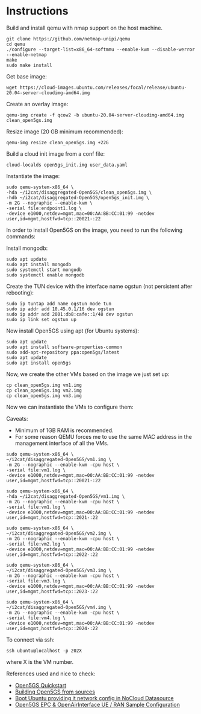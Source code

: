 # Instructions

Build and install qemu with nmap support on the host machine.

```source
git clone https://github.com/netmap-unipi/qemu
cd qemu
./configure --target-list=x86_64-softmmu --enable-kvm --disable-werror --enable-netmap 
make
sudo make install
```

Get base image:

```source
wget https://cloud-images.ubuntu.com/releases/focal/release/ubuntu-20.04-server-cloudimg-amd64.img
```

Create an overlay image:

```source
qemu-img create -f qcow2 -b ubuntu-20.04-server-cloudimg-amd64.img clean_open5gs.img
```

Resize image (20 GB minimum recommended):

```source
qemu-img resize clean_open5gs.img +22G
```

Build a cloud init image from a conf file:

```source
cloud-localds open5gs_init.img user_data.yaml
```

Instantiate the image:

```source
sudo qemu-system-x86_64 \
-hda ~/i2cat/disaggregated-Open5GS/clean_open5gs.img \
-hdb ~/i2cat/disaggregated-Open5GS/open5gs_init.img \
-m 2G --nographic --enable-kvm \
-serial file:endpoint1.log \
-device e1000,netdev=mgmt,mac=00:AA:BB:CC:01:99 -netdev user,id=mgmt,hostfwd=tcp::20021-:22
```

In order to install Open5GS on the image, you need to run the following commands:

Install mongodb:

```source
sudo apt update
sudo apt install mongodb
sudo systemctl start mongodb
sudo systemctl enable mongodb
```

Create the TUN device with the interface name ogstun (not persistent after rebooting):  

```source
sudo ip tuntap add name ogstun mode tun
sudo ip addr add 10.45.0.1/16 dev ogstun
sudo ip addr add 2001:db8:cafe::1/48 dev ogstun
sudo ip link set ogstun up
```

Now install Open5GS using apt (for Ubuntu systems):

```source
sudo apt update
sudo apt install software-properties-common
sudo add-apt-repository ppa:open5gs/latest
sudo apt update
sudo apt install open5gs
```

Now, we create the other VMs based on the image we just set up:

```source
cp clean_open5gs.img vm1.img
cp clean_open5gs.img vm2.img
cp clean_open5gs.img vm3.img
```

Now we can instantiate the VMs to configure them:

Caveats:

* Minimum of 1GB RAM is recommended.
* For some reason QEMU forces me to use the same MAC address in the management interface of all the VMs.

```source
sudo qemu-system-x86_64 \
~/i2cat/disaggregated-Open5GS/vm1.img \
-m 2G --nographic --enable-kvm -cpu host \
-serial file:vm1.log \
-device e1000,netdev=mgmt,mac=00:AA:BB:CC:01:99 -netdev user,id=mgmt,hostfwd=tcp::20021-:22
```

```source
sudo qemu-system-x86_64 \
-hda ~/i2cat/disaggregated-Open5GS/vm1.img \
-m 2G --nographic --enable-kvm -cpu host \
-serial file:vm1.log \
-device e1000,netdev=mgmt,mac=00:AA:BB:CC:01:99 -netdev user,id=mgmt,hostfwd=tcp::2021-:22
```

```source
sudo qemu-system-x86_64 \
~/i2cat/disaggregated-Open5GS/vm2.img \
-m 2G --nographic --enable-kvm -cpu host \
-serial file:vm2.log \
-device e1000,netdev=mgmt,mac=00:AA:BB:CC:01:99 -netdev user,id=mgmt,hostfwd=tcp::2022-:22
```

```source
sudo qemu-system-x86_64 \
~/i2cat/disaggregated-Open5GS/vm3.img \
-m 2G --nographic --enable-kvm -cpu host \
-serial file:vm3.log \
-device e1000,netdev=mgmt,mac=00:AA:BB:CC:01:99 -netdev user,id=mgmt,hostfwd=tcp::2023-:22
```

```source
sudo qemu-system-x86_64 \
~/i2cat/disaggregated-Open5GS/vm4.img \
-m 2G --nographic --enable-kvm -cpu host \
-serial file:vm4.log \
-device e1000,netdev=mgmt,mac=00:AA:BB:CC:01:99 -netdev user,id=mgmt,hostfwd=tcp::2024-:22
```

To connect via ssh:

```source
ssh ubuntu@localhost -p 202X
```

where X is the VM number.

References used and nice to check:

* [Open5GS Quickstart](https://open5gs.org/open5gs/docs/guide/01-quickstart/)
* [Building Open5GS from sources](https://open5gs.org/open5gs/docs/guide/02-building-open5gs-from-sources/)
* [Boot Ubuntu providing it network config in NoCloud Datasource](https://gist.github.com/smoser/635897f845f7cb56c0a7ac3018a4f476)
* [Open5GS EPC & OpenAirInterface UE / RAN Sample Configuration](https://github.com/s5uishida/open5gs_epc_oai_sample_config)